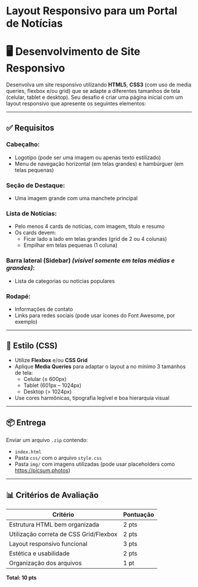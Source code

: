 # Layout Responsivo para um Portal de Notícias

# 🖥️ Desenvolvimento de Site Responsivo

Desenvolva um site responsivo utilizando **HTML5**, **CSS3** (com uso de media queries, flexbox e/ou grid) que se adapte a diferentes tamanhos de tela (celular, tablet e desktop). Seu desafio é criar uma página inicial com um layout responsivo que apresente os seguintes elementos:

---

## ✅ Requisitos

### Cabeçalho:
- Logotipo (pode ser uma imagem ou apenas texto estilizado)  
- Menu de navegação horizontal (em telas grandes) e hambúrguer (em telas pequenas)

### Seção de Destaque:
- Uma imagem grande com uma manchete principal

### Lista de Notícias:
- Pelo menos 4 cards de notícias, com imagem, título e resumo  
- Os cards devem:  
  - Ficar lado a lado em telas grandes (grid de 2 ou 4 colunas)  
  - Empilhar em telas pequenas (1 coluna)

### Barra lateral (Sidebar) *(visível somente em telas médias e grandes)*:
- Lista de categorias ou notícias populares

### Rodapé:
- Informações de contato  
- Links para redes sociais (pode usar ícones do Font Awesome, por exemplo)

---

## 🎨 Estilo (CSS)

- Utilize **Flexbox** e/ou **CSS Grid**
- Aplique **Media Queries** para adaptar o layout a no mínimo 3 tamanhos de tela:
  - Celular (≤ 600px)
  - Tablet (601px – 1024px)
  - Desktop (> 1024px)
- Use cores harmônicas, tipografia legível e boa hierarquia visual

---

## 📦 Entrega

Enviar um arquivo `.zip` contendo:

- `index.html`  
- Pasta `css/` com o arquivo `style.css`  
- Pasta `img/` com imagens utilizadas (pode usar placeholders como https://picsum.photos)

---

## 📊 Critérios de Avaliação

| Critério                                     | Pontuação |
|---------------------------------------------|-----------|
| Estrutura HTML bem organizada               | 2 pts     |
| Utilização correta de CSS Grid/Flexbox      | 2 pts     |
| Layout responsivo funcional                 | 3 pts     |
| Estética e usabilidade                      | 2 pts     |
| Organização dos arquivos                    | 1 pt      |

**Total: 10 pts**
